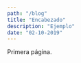 ```yaml
---
path: "/blog"
title: "Encabezado"
description: "Ejemplo"
date: "02-10-2019"
---
```


Primera página.
